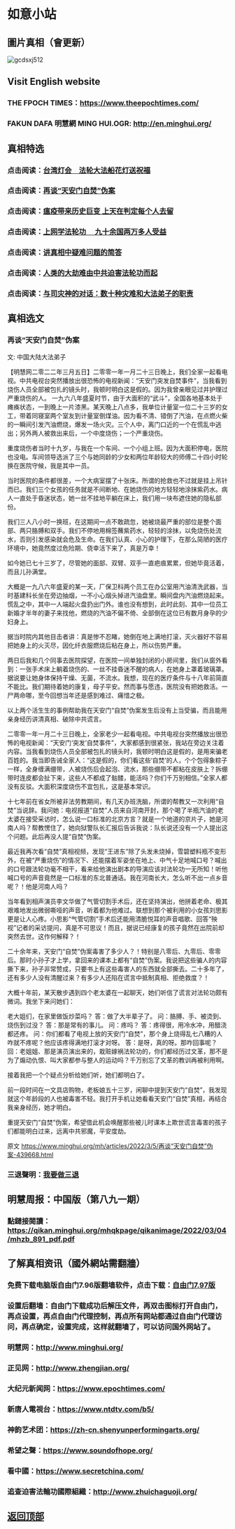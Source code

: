 # 如意小站

## 圖片真相（會更新）

![gcdsxj512](https://user-images.githubusercontent.com/79625284/156877131-c0e46d39-f02a-4156-b955-fafba8b2ce23.jpg)

## Visit English website

### THE FPOCH TIMES：https://www.theepochtimes.com/

### FAKUN DAFA 明慧網 MING HUI.OGR: http://en.minghui.org/

## 真相特选

### 点击阅读：[台湾灯会　法轮大法船花灯送祝福](https://github.com/pinhe91/dfhcjsr/tree/main) 

### 点击阅读：[再谈“天安门自焚”伪案](https://github.com/pinhe91/whjm/tree/main)

### 点击阅读：[瘟疫带来历史巨变 上天在判定每个人去留](https://github.com/pinhe91/jcxw2/blob/main/README.md)

### 点击阅读：[上网学法轮功 　九十余国两万多人受益](https://github.com/pinhe91/jcxw5/tree/main)

### 点击阅读：[讲真相中疑难问题的简答](https://github.com/pinhe91/jcxw3/tree/main)

### 点击阅读：[人类的大劫难由中共迫害法轮功而起](https://github.com/pinhe91/jcxw4/tree/main) 

### 点击阅读：[与司灾神的对话：数十种灾难和大法弟子的职责](https://github.com/pinhe91/jcxw1/tree/main) 

## 真相选文

### 再谈“天安门自焚”伪案

文: 中国大陆大法弟子 

【明慧网二零二二年三月五日】二零零一年一月二十三日晚上，我们全家一起看电视。中共电视台突然播放出很恐怖的电视新闻：“天安门突发自焚事件”，当我看到烧伤人员全部被包扎的镜头时，我顿时明白这是假的。因为我曾亲眼见过并护理过严重烧伤的人。
一九六八年盛夏时节，由于大面积的“武斗”，全国各地基本处于瘫痪状态，一到晚上一片漆黑。某天晚上八点多，我单位计量室一位二十三岁的女工，带着同寝室两个室友到计量室倒煤油。因为看不清、错倒了汽油，在点燃火柴的一瞬间引发汽油燃烧，爆发一场火灾。三个人中，离门口近的一个在慌乱中逃出；另外两人被救出来后，一个中度烧伤；一个严重烧伤。

重度烧伤者当时十九岁，与我在一个车间、一个小组上班。因为大面积停电，医院也没电。车间领导选派了三个与她同龄的少女和两位年龄较大的师傅二十四小时轮换在医院守候，我是其中一员。

当时医院的条件都很差，一个大病室摆了十张床。所谓的抢救也不过就是挂上吊针而已。我们三个女孩的任务就是不间断地、在她烧伤的地方轻轻地涂抹紫药水。病人一直处于昏迷状态，她一丝不挂地平躺在床上，我们用一块布遮住她的隐私部份。

我们三人八小时一换班，在这期间一点不敢疏忽，她被烧最严重的部位是整个面部、两只胳膊和双手。我们不停地用棉签蘸紫药水，轻轻的涂抹，以免烧伤处流水，否则引发感染就会危及生命。在我们认真、小心的护理下，在那么简陋的医疗环境中，她竟然度过危险期、侥幸活下来了，真是万幸！

如今她已七十三岁了，尽管她的面部、双臂、双手一直疤痕累累，但她毕竟活着，而且儿孙满堂。

大概是一九八六年盛夏的某一天，厂保卫科两个员工在办公室用汽油清洗武器，当时基建科长坐在旁边抽烟，一不小心烟头掉进汽油盘里。瞬间盘内汽油燃烧起来。慌乱之中，其中一人端起火盘扔出门外。谁也没有想到，此时此刻、其中一位员工新婚才半年的妻子来找他，燃烧的汽油不偏不倚、全部倒在这位已有数月身孕的少妇身上。

据当时院内其他目击者讲：真是惨不忍睹，她倒在地上满地打滚，灭火器好不容易把她身上的火灭尽，因化纤衣服燃烧后粘在身上，所以伤势严重。

两日后我和几个同事去医院探望，在医院一间单独封闭的小房间里，我们从窗外看到：一张手术床上躺着烧伤的、一丝不挂昏迷不醒的病人，在她身上罩着玻璃罩。据说要让她身体保持干燥、无菌，不流水。我想，现在的医疗条件与十八年前简直不能比。我们期待着她的康复，母子平安。然而事与愿违，医院没有把她救活。一尸两命哪，至今回想当年还是感到难过、痛惜之极。

以上两个活生生的事例帮助我在天安门“自焚”伪案发生后没有上当受骗，而且能用亲身经历讲清真相、破除中共谎言。

二零零一年一月二十三日晚上，全家老少一起看电视。中共电视台突然播放出很恐怖的电视新闻：“天安门‘突发’自焚事件”，大家都感到很紧张，我站在旁边关注着内容。当我看到烧伤人员全部被包扎的镜头时，我顿时明白这是假的，是用来骗老百姓的。我当即告诫全家人：“这是假的，你们看这些‘自焚’的人，个个包得象粽子一样，全身缠满绷带，人被烧伤后会起泡、流水，那些绷带不都粘在皮肤上？拆绷带时连皮都会扯下来，这些人不都成了骷髅，能活吗？你们千万别相信。”全家人都没有反驳。大面积深度烧伤不宜包扎，这是基本常识。

十七年前在省女所被非法劳教期间，有几天办班洗脑，所谓的帮教又一次利用“自焚”当说辞。我问她：电视报道“自焚”人员来自河南开封，那个喝了半瓶汽油的老太婆在接受采访时，怎么说一口标准的北京方言？就是一个地道的京片子，她是河南人吗？帮教愣住了，她向狱警队长汇报后告诉我说：队长说还没有一个人提出这个问题。此后再没人提“自焚”伪案。

最近我再次看“自焚”真相视频，发现“王进东”除了头发未烧掉，雪碧塑料瓶不变形外，在被“严重烧伤”的情况下、还能摆着军姿坐在地上、中气十足地喊口号？喊出的口号跟法轮功毫不相干，看来给他演出剧本的导演应该对法轮功一无所知！听他喊口号的声音竟然是一口标准的东北普通话。我在河南长大，怎么听不出一点乡音呢？！他是河南人吗？

当年看到相声演员李文华做了气管切割手术后，还在坚持演出，他拼着老命、极其艰难地发出微弱嘶哑的声音，听着都为他难过。联想到那个被利用的小女孩刘思影更是让人心疼。小思影“气管切割”手术后还能用清脆悦耳的声音唱歌、回答“殃视”记者的采访提问，真是不可思议！而且，据说已经康复的孩子竟然在出院前却突然去世。这作何解释？！

二十余年来，天安门“自焚”伪案毒害了多少人？！特别是八零后、九零后、零零后。那时小孙子才上学，拿回来的课本上都有“自焚”伪案。我说把这些骗人的内容撕下来，孙子非常赞成，只要书上有这些毒害人的东西就全部撕去。二十多年了，还有多少人没有清醒过来？有多少人还陷在谎言中抵制真相、拒绝救度？！

大概十年前，某天散步遇到四个老太婆在一起聊天，她们听信了谎言对法轮功颇有微词。我坐下来问她们：

老大姐们，在家里做饭炒菜吗？
答：做了大半辈子了。
问：胳膊、手、被烫到、烧伤到过没？
答：那是常有的事儿。
问：疼吗？
答：疼得很，用冷水冲，用醋浇都还疼。
问：你们都看了电视上放的天安门“自焚”，那个身上烧得乱七八糟的人咋就不疼呢？他应该疼得满地打滚才对呀。
答：是呀，真的呀。那咋回事呢？
回：老姐姐、那是演员演出来的，栽赃嫁祸法轮功的，你们都经历过文革，那不是为了煽动仇恨、叫大家都参与整人的运动吗？千万别忘了文革的教训再被利用啊。

接着我把一个个疑点分析给她们听，她们都明白了。

前一段时间在一文具店购物，老板娘五十三岁，闲聊中提到天安门“自焚”，我发现就这个年龄段的人也被毒害不轻。我打开手机让她看看天安门“自焚”真相，再结合我亲身经历，她才明白。

重提天安门“自焚”伪案，希望借此机会唤醒那些被儿时课本上欺世谎言毒害的孩子们都能明白过来，远离中共邪魔，平安度劫。

原文 https://www.minghui.org/mh/articles/2022/3/5/再谈“天安门自焚”伪案-439668.html

### 三退聲明：[我要做三退](https://tuidang.epochtimes.com/)

## 明慧周报：中国版（第八九一期）

### 點鏈接閱讀：https://qikan.minghui.org/mhqkpage/qikanimage/2022/03/04/mhzb_891_pdf.pdf

## 了解真相资讯（國外網站需翻牆）

### 免费下载电脑版自由门7.96版翻墙软件，点击下载：[自由门7.97版](https://github.com/pinhe91/tuiguang/files/6839679/fg797r.zip)

### 设置后翻墙：自由门下载成功后解压文件，再双击图标打开自由门，再点设置，再点自由门代理控制，再点所有网站都通过自由门代理访问，再点确定，设置完成，这样就翻墙了，可以访问国外网站了。

### 明慧网：http://www.minghui.org/

### 正见网：http://www.zhengjian.org/

### 大纪元新闻网：https://www.epochtimes.com/

### 新唐人電視台：https://www.ntdtv.com/b5/

### 神韵艺术团：https://zh-cn.shenyunperformingarts.org/

### 希望之聲：https://www.soundofhope.org/

### 看中國：https://www.secretchina.com/

### 追查迫害法輪功國際組織：http://www.zhuichaguoji.org/

## [返回顶部](https://git.io/Js3EY)
